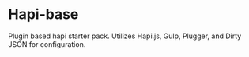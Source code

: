 Hapi-base
=========

Plugin based hapi starter pack.  Utilizes Hapi.js, Gulp, Plugger, and Dirty JSON for configuration.